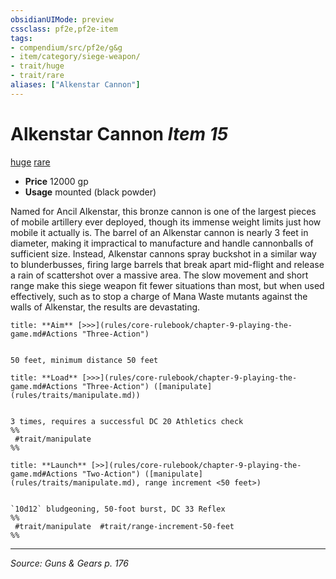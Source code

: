 ```yaml
---
obsidianUIMode: preview
cssclass: pf2e,pf2e-item
tags:
- compendium/src/pf2e/g&g
- item/category/siege-weapon/
- trait/huge
- trait/rare
aliases: ["Alkenstar Cannon"]
---
```

# Alkenstar Cannon *Item 15*  
[huge](huge-b1.md "Huge Size Trait")  [rare](rare.md "Rare Rarity Trait")  

- **Price** 12000 gp
- **Usage** mounted (black powder)

Named for Ancil Alkenstar, this bronze cannon is one of the largest pieces of mobile artillery ever deployed, though its immense weight limits just how mobile it actually is. The barrel of an Alkenstar cannon is nearly 3 feet in diameter, making it impractical to manufacture and handle cannonballs of sufficient size. Instead, Alkenstar cannons spray buckshot in a similar way to blunderbusses, firing large barrels that break apart mid-flight and release a rain of scattershot over a massive area. The slow movement and short range make this siege weapon fit fewer situations than most, but when used effectively, such as to stop a charge of Mana Waste mutants against the walls of Alkenstar, the results are devastating.

```ad-embed-ability
title: **Aim** [>>>](rules/core-rulebook/chapter-9-playing-the-game.md#Actions "Three-Action")


50 feet, minimum distance 50 feet
```

```ad-embed-ability
title: **Load** [>>>](rules/core-rulebook/chapter-9-playing-the-game.md#Actions "Three-Action") ([manipulate](rules/traits/manipulate.md))


3 times, requires a successful DC 20 Athletics check  
%%
 #trait/manipulate 
%%
```

```ad-embed-ability
title: **Launch** [>>](rules/core-rulebook/chapter-9-playing-the-game.md#Actions "Two-Action") ([manipulate](rules/traits/manipulate.md), range increment <50 feet>)


`10d12` bludgeoning, 50-foot burst, DC 33 Reflex  
%%
 #trait/manipulate  #trait/range-increment-50-feet 
%%
```


---
*Source: Guns & Gears p. 176*